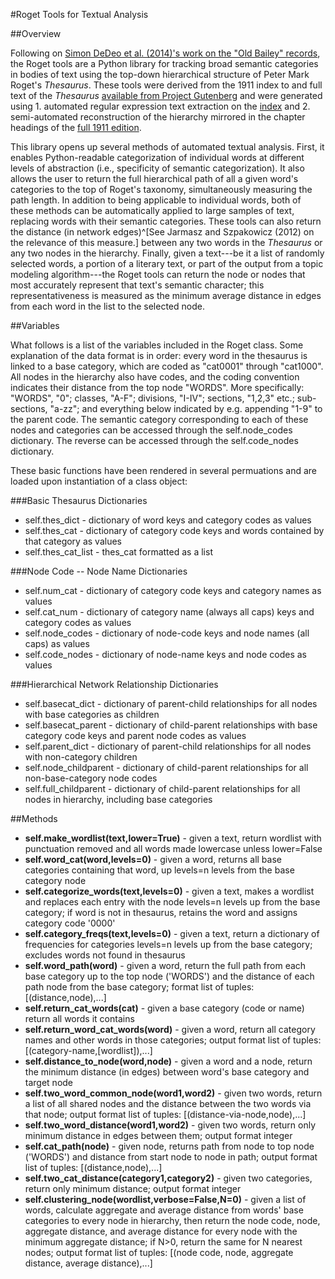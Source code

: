 #Roget Tools for Textual Analysis

##Overview

Following on [Simon DeDeo et al. (2014)'s work on the "Old Bailey" records](http://www.pnas.org/content/111/26/9419.full), the Roget tools are a Python library for tracking broad semantic categories in bodies of text using the top-down hierarchical structure of Peter Mark Roget's *Thesaurus*. These tools were derived from the 1911 index to and full text of the *Thesaurus* [available from Project Gutenberg](http://www.gutenberg.org/ebooks/search/?query=roget) and were generated using 1. automated regular expression text extraction on the [index](http://www.gutenberg.org/cache/epub/10681/pg10681.txt) and 2. semi-automated reconstruction of the hierarchy mirrored in the chapter headings of the [full 1911 edition](http://www.gutenberg.org/cache/epub/22/pg22.txt). 

This library opens up several methods of automated textual analysis. First, it enables Python-readable categorization of individual words at different levels of abstraction (i.e., specificity of semantic categorization). It also allows the user to return the full hierarchical path of all a given word's categories to the top of Roget's taxonomy, simultaneously measuring the path length. In addition to being applicable to individual words, both of these methods can be automatically applied to large samples of text, replacing words with their semantic categories. These tools can also return the distance (in network edges)^[See Jarmasz and Szpakowicz (2012) on the relevance of this measure.] between any two words in the *Thesaurus* or any two nodes in the hierarchy. Finally, given a text---be it a list of randomly selected words, a portion of a literary text, or part of the output from a topic modeling algorithm---the Roget tools can return the node or nodes that most accurately represent that text's semantic character; this representativeness is measured as the minimum average distance in edges from each word in the list to the selected node.

##Variables

What follows is a list of the variables included in the Roget class. Some explanation of the data format is in order: every word in the thesaurus is linked to a base category, which are coded as "cat0001" through "cat1000". All nodes in the hierarchy also have codes, and the coding convention indicates their distance from the top node "WORDS". More specifically: "WORDS", "0"; classes, "A-F"; divisions, "I-IV"; sections, "1,2,3" etc.; sub-sections, "a-zz"; and everything below indicated by e.g. appending "1-9" to the parent code. The semantic category corresponding to each of these nodes and categories can be accessed through the self.node\_codes dictionary. The reverse can be accessed through the self.code\_nodes dictionary. 

These basic functions have been rendered in several permuations and are loaded upon instantiation of a class object:

###Basic Thesaurus Dictionaries

* self.thes\_dict - dictionary of word keys and category codes as values
* self.thes\_cat - dictionary of category code keys and words contained by that category as values
* self.thes\_cat\_list - thes\_cat formatted as a list

###Node Code -- Node Name Dictionaries

* self.num\_cat - dictionary of category code keys and category names as values
* self.cat\_num - dictionary of category name (always all caps) keys and category codes as values
* self.node\_codes - dictionary of node-code keys and node names (all caps) as values
* self.code\_nodes - dictionary of node-name keys and node codes as values

###Hierarchical Network Relationship Dictionaries

* self.basecat\_dict - dictionary of parent-child relationships for all nodes with base categories as children
* self.basecat\_parent - dictionary of child-parent relationships with base category code keys and parent node codes as values
* self.parent\_dict - dictionary of parent-child relationships for all nodes with non-category children
* self.node\_childparent - dictionary of child-parent relationships for all non-base-category node codes
* self.full\_childparent - dictionary of child-parent relationships for all nodes in hierarchy, including base categories

##Methods

* **self.make\_wordlist(text,lower=True)** - given a text, return wordlist with punctuation removed and all words made lowercase unless lower=False
* **self.word\_cat(word,levels=0)** - given a word, returns all base categories containing that word, up levels=n levels from the base category node
* **self.categorize\_words(text,levels=0)** - given a text, makes a wordlist and replaces each entry with the node levels=n levels up from the base category; if word is not in thesaurus, retains the word and assigns category code '0000'
* **self.category\_freqs(text,levels=0)** - given a text, return a dictionary of frequencies for categories levels=n levels up from the base category; excludes words not found in thesaurus
* **self.word\_path(word)** - given a word, return the full path from each base category up to the top node ('WORDS') and the distance of each path node from the base category; format list of tuples: [(distance,node),...]
* **self.return\_cat\_words(cat)** - given a base category (code or name) return all words it contains
* **self.return\_word\_cat\_words(word)** - given a word, return all category names and other words in those categories; output format list of tuples: [(category-name,[wordlist]),...]
* **self.distance\_to\_node(word,node)** - given a word and a node, return the minimum distance (in edges) between word's base category and target node
* **self.two\_word\_common_node(word1,word2)** - given two words, return a list of all shared nodes and the distance between the two words via that node; output format list of tuples: [(distance-via-node,node),...]
* **self.two\_word\_distance(word1,word2)** - given two words, return only minimum distance in edges between them; output format integer
* **self.cat\_path(node)** - given node, returns path from node to top node ('WORDS') and distance from start node to node in path; output format list of tuples: [(distance,node),...]
* **self.two\_cat\_distance(category1,category2)** - given two categories, return only minimum distance; output format integer
* **self.clustering_node(wordlist,verbose=False,N=0)** - given a list of words, calculate aggregate and average distance from words' base categories to every node in hierarchy, then return the node code, node, aggregate distance, and average distance for every node with the minimum aggregate distance; if N>0, return the same for N nearest nodes; output format list of tuples: [(node code, node, aggregate distance, average distance),...]
